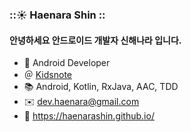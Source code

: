### ::☀️  Haenara Shin ::

#### 안녕하세요 안드로이드 개발자 신해나라 입니다. 

- 🤖 Android Developer 
- ＠ [Kidsnote](https://www.kidsnote.biz/)
- 📚 Android, Kotlin, RxJava, AAC, TDD
- ✉️ [dev.haenara@gmail.com](mailto:dev.haenara@gmail.com)
- 🦄 https://haenarashin.github.io/

<!--
**HaenaraShin/HaenaraShin** is a ✨ _special_ ✨ repository because its `README.md` (this file) appears on your GitHub profile.

Here are some ideas to get you started:

- 🔭 I’m currently working on ...
- 🌱 I’m currently learning ...
- 👯 I’m looking to collaborate on ...
- 🤔 I’m looking for help with ...
- 💬 Ask me about ...
- 📫 How to reach me: ...
- 😄 Pronouns: ...
- ⚡ Fun fact: ...
-->
